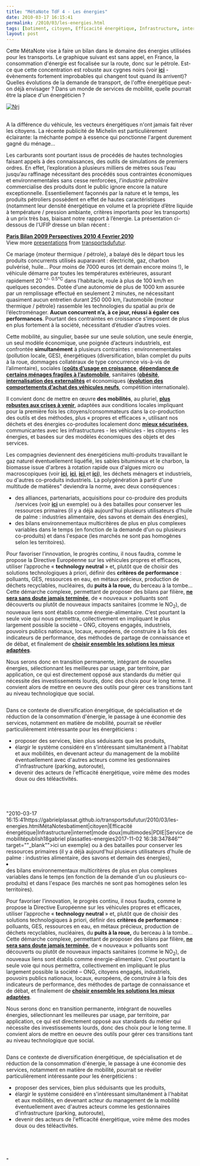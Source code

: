 ```yaml
---
title: "MétaNote TdF 4 - Les énergies"
date: 2010-03-17 16:15:41
permalink: /2010/03/les-energies.html
tags: [batiment, citoyen, Efficacité énergétique, Infrastructure, internet, mode doux, multimodes, PDIE, Service de mobilité]
layout: post
---
```


<p>Cette MétaNote vise à faire un bilan dans le domaine des énergies utilisées pour les transports. Le graphique suivant est sans appel, en France, la consommation d'énergie est focalisée sur la route, donc sur le pétrole. Est-ce que cette concentration est robuste aux cygnes noirs (voir <span style="text-decoration: underline"><a href="https://gabrielplassat.github.io/transportsdufutur/2009/11/quel-sera-le-prochain-cygne-noir-.html" target="_blank"><strong>ici</strong></a></span> - évènements fortement improbables qui changent tout quand ils arrivent)? Quelles évolutions de la demande de transport, de l'offre énergétique peut-on déjà envisager ? Dans un monde de services de mobilité, quelle pourrait être la place d'un énergéticien ?</p> <p><a href="https://gabrielplassat.github.io/transportsdufutur/wp-content/uploads/sites/6/old/6a0120a66d2ad4970b0120a947b1ce970b-pi.gif" rel="lightbox"><img alt="Nrj" border="0" class="asset asset-image at-xid-6a0120a66d2ad4970b0120a947b1ce970b " src="/wp-content/uploads/sites/6/old/6a0120a66d2ad4970b0120a947b1ce970b-320pi.gif" title="Nrj" /></a>  </p>   <!--more--> <br />A la différence du véhicule, les vecteurs énergétiques n'ont jamais fait rêver les citoyens. La récente publicité de Michelin est particulièrement éclairante: la méchante pompe à essence qui ponctionne l'argent durement gagné du ménage... <div></div> <p>Les carburants sont pourtant issus de procédés de hautes technologies faisant appels à des connaissances, des outils de simulations de premiers ordres. En effet, l’exploration à plusieurs milliers de mètres sous l’eau jusqu’au raffinage nécessitant des procédés sous contraintes économiques et environnementales sans cesse renforcées, <em>l’industrie pétrolière </em>commercialise des produits dont le public ignore encore la nature exceptionnelle. Essentiellement façonnés par la nature et le temps, les produits pétroliers possèdent en effet de hautes caractéristiques (notamment leur densité énergétique en volume et la propriété d’être liquide à température / pression ambiante, critères importants pour les transports) à un prix très bas, biaisant notre rapport à l’énergie. La présentation ci-dessous de l'UFIP dresse un bilan récent :</p> <div id="__ss_3456256"><strong><a href="http://www.slideshare.net/transportsdufutur/paris-bilan-2009-perspectives-2010-4-fevrier-2010" title="Paris Bilan 2009 Perspectives 2010 4 Fevrier 2010">Paris Bilan 2009 Perspectives 2010 4 Fevrier 2010</a></strong>   <div>View more <a href="http://www.slideshare.net/">presentations</a> from <a href="http://www.slideshare.net/transportsdufutur">transportsdufutur</a>.</div></div> <p>Ce mariage {moteur thermique / pétrole}, a balayé dès le départ tous les produits concurrents utilisés auparavant : électricité, gaz, charbon pulvérisé, huile… Pour moins de 7000 euros (et demain encore moins !), le véhicule démarre par toutes les températures extérieures, assurant rapidement 20 <sup>+/-</sup> <sup>0.5°C</sup> dans l’habitacle, roule à plus de 100 km/h en quelques secondes. Dotée d’une autonomie de plus de 1000 km assurée par un remplissage effectué en seulement 2 minutes, ne nécessitant quasiment aucun entretien durant 250 000 km, l’automobile {moteur thermique / pétrole} rassemble les technologies du spatial au prix de l’électroménager. <strong>Aucun concurrent n’a, à ce jour, réussi à égaler ces performances</strong>. Pourtant des contraintes en croissance s’imposent de plus en plus fortement à la société, nécessitant d’étudier d’autres voies. </p> <p>Cette mobilité, au singulier, basée sur une seule solution, une seule énergie, un seul modèle économique, une poignée d’acteurs industriels, est confrontée <strong>simultanément</strong> à plusieurs contraintes : environnementales (pollution locale, GES), énergétiques (diversification, bilan complet du puits à la roue, dommages collatéraux de type concurrence vis-à-vis de l’alimentaire), sociales (<strong><span style="text-decoration: underline"><a href="https://gabrielplassat.github.io/transportsdufutur/2009/11/le-prix-du-carburant-a-la-pompe-atil-une-limite.html" target="_blank">coûts d’usage en croissance</a></span></strong><span>, <strong><span style="text-decoration: underline"><a href="https://gabrielplassat.github.io/transportsdufutur/2009/12/precarite-et-mobilite-quelques-elements-de-contexte.html" target="_blank">dépendance de certains ménages fragiles à l’automobile</a></span></strong></span>, sanitaires (<strong><span style="text-decoration: underline"><a href="https://gabrielplassat.github.io/transportsdufutur/2009/11/mobilite-obesite-sante-innovons-vite.html" target="_blank">obésité</a></span></strong>, <strong><span style="text-decoration: underline"><a href="https://gabrielplassat.github.io/transportsdufutur/2010/02/vers-la-sante-20.html" target="_blank">internalisation des externalités</a></span></strong> et économiques (<strong><span style="text-decoration: underline"><a href="https://gabrielplassat.github.io/transportsdufutur/2010/02/less-is-more.html" target="_blank">évolution des comportements d’achat des véhicules neufs</a></span></strong>, compétition internationale).</p> <p>Il convient donc de mettre en œuvre <strong>des mobilités</strong>, au pluriel, <strong><span style="text-decoration: underline"><a href="https://gabrielplassat.github.io/transportsdufutur/2009/11/pour-une-mobilite-plus-robuste-aux-crises-a-venir.html" target="_blank">plus robustes aux crises à venir</a></span></strong>, adaptées aux conditions locales impliquant pour la première fois les citoyens/consommateurs dans la co-production des outils et des méthodes, plus « propres et efficaces », utilisant nos déchets et des énergies co-produites localement donc <strong><span style="text-decoration: underline"><a href="https://gabrielplassat.github.io/transportsdufutur/2010/01/secheresse-en-inde-pluie-au-bresil-tension-sur-le-sucre-et-ethanol-en-hausse.html" target="_blank">mieux sécurisées</a></span></strong><span>, communicantes avec les infrastructures - les véhicules - les citoyens - les énergies, et basées sur des modèles économiques des objets et des services. </span> <p><span style="text-decoration: none">Les compagnies deviennent des énergéticiens multi-produits travaillant le gaz naturel éventuellement liquéfié, les sables bitumineux et le charbon, la biomasse issue d'arbres à rotation rapide oux d'algues micro ou macroscopiques (voir <strong><span style="text-decoration: underline"><a href="https://docs.google.com/fileview?id=0B-0CzLRVt-K9NjgyMDZkYzUtNzZkYS00ZGYyLTg2Y2ItYjgzMDc2OTIzNDI4&hl=en" target="_blank">ici</a></span></strong>, <strong><span style="text-decoration: underline"><a href="https://docs.google.com/fileview?id=0B-0CzLRVt-K9YTdkMTE4YTUtZGI4OC00MmQzLTg1NGQtNTkxNjQ4NjMwMzNh&hl=en" target="_blank">ici</a></span></strong>, <a href="https://docs.google.com/fileview?id=0B-0CzLRVt-K9NzNiNjBjNDgtNzlmNy00MGMyLWIwMjYtMDg0MDAzYzc1MjY4&hl=en" target="_blank"><strong>ici</strong> </a>et <strong><span style="text-decoration: underline"><a href="https://docs.google.com/fileview?id=0B-0CzLRVt-K9YzVmNDFlMjctNDIwZi00OTU4LWE4ZWMtZTY0OWQ2MDMwZmRj&hl=en" target="_blank">ici</a></span></strong>), les déchets ménagers et industriels, ou d'autres co-produits industriels. La polygénération à partir d'une multitude de matières" deviendra la norme, avec deux conséquences :</span></p><span> <ul> <li> <div>des alliances, partenariats, acquisitions pour co-produire des produits /services (voir <strong><span style=""text-decoration: underline""><a href=""http://www.nesteoil.com/default.asp?path=1415401259126174407846"" target=""_blank"">ici</a></span></strong> un exemple) ou à des batailles pour conserver les ressources primaires (il y a déjà aujourd'hui plusieurs utilisateurs d'huile de palme : industries alimentaire, des savons et demain des énergies),</div> <li> <div>des bilans environnementaux multicritères de plus en plus complexes variables dans le temps (en fonction de la demande d'un ou plusieurs co-produits) et dans l'espace (les marchés ne sont pas homogènes selon les territoires). </div></li> </li> </ul> <p>Pour favoriser l’innovation, le progrès continu, il nous faudra, comme le propose la Directive Européenne sur les véhicules propres et efficaces, utiliser l’approche « <strong>technology neutral</strong> » et, plutôt que de choisir des solutions technologiques à priori, définir des <strong>critères de performance</strong> : polluants, GES, ressources en eau, en métaux précieux, production de déchets recyclables, nucléaires, du <strong>puits à la roue,</strong> du berceau à la tombe… Cette démarche complexe, permettant de proposer des bilans par filière, <a href="https://gabrielplassat.github.io/transportsdufutur/2010/02/et-si-lobjectif-de-sustainable-netait-finalement-jamais-atteint.html"" target=""_blank""><strong>ne sera sans doute jamais terminée</strong></a>, de « nouveaux » polluants sont découverts ou plutôt de nouveaux impacts sanitaires (comme le NO<sub>2</sub>), de nouveaux liens sont établis comme énergie-alimentaire. C’est pourtant la seule voie qui nous permettra, collectivement en impliquant le plus largement possible la société – ONG, citoyens engagés, industriels, pouvoirs publics nationaux, locaux, européens, de construire à la fois des indicateurs de performance, des méthodes de partage de connaissance et de débat, et finalement de <a href="https://gabrielplassat.github.io/transportsdufutur/2010/02/les-automobilistes-vont-configurer-leurs-voitures-en-fonction-de-leurs-besoins.html"" target=""_blank""><strong>choisir ensemble les solutions les mieux adaptées</strong></a>.</p></span> <p>Nous serons donc en transition permanente, intégrant de nouvelles énergies, sélectionnant les meilleures par usage, par territoire, par application, ce qui est directement opposé aux standards du métier qui nécessite des investissements lourds, donc des choix pour le long terme. Il convient alors de mettre en oeuvre des outils pour gérer ces transitions tant au niveau technologique que social. </p> <p><a href="https://gabrielplassat.github.io/transportsdufutur/wp-content/uploads/sites/6/old/6a0120a66d2ad4970b0120a948afee970b-pi.gif"" rel=""lightbox""><img alt=""Ufip"" border=""0"" class=""asset asset-image at-xid-6a0120a66d2ad4970b0120a948afee970b "" src=""/wp-content/uploads/sites/6/old/6a0120a66d2ad4970b0120a948afee970b-500pi.gif"" title=""Ufip"" /></a> <br /></p> <p>Dans ce contexte de diversification énergétique, de spécialisation et de réduction de la consommation d'énergie, le passage à une économie des services, notamment en matière de mobilité, pourrait se révéler particulièrement intéressante pour les énergéticiens :</p> <ul> <li> <div>proposer des services, bien plus séduisants que les produits, </div> <li> <div>élargir le système considéré en s'intéressant simultanément à l'habitat et aux mobilités, en devenant acteur du management de la mobilité éventuellement avec d'autres acteurs comme les gestionnaires d'infrastructure (parking, autoroute), </div> <li> <div>devenir des acteurs de l'efficacité énergétique, voire même des modes doux ou des téléactivités. </div></li> </li> </li> </ul> <br /> <p><span><span></span></span> </p> <p></p> <p></p> <p></p> <p></p> <p></p> <p></p> <p></p></p>"2010-03-17 16:15:41https://gabrielplassat.github.io/transportsdufutur/2010/03/les-energies.htmlMétaNotesbatiment|citoyen|Efficacité énergétique|Infrastructure|internet|mode doux|multimodes|PDIE|Service de mobilitépublish18gabriel plassatles-energies2017-11-02 16:38:347846"" target=""_blank"">ici</a></span></strong> un exemple) ou à des batailles pour conserver les ressources primaires (il y a déjà aujourd'hui plusieurs utilisateurs d'huile de palme : industries alimentaire, des savons et demain des énergies),</div> <li> <div>des bilans environnementaux multicritères de plus en plus complexes variables dans le temps (en fonction de la demande d'un ou plusieurs co-produits) et dans l'espace (les marchés ne sont pas homogènes selon les territoires). </div></li> </li> </ul> <p>Pour favoriser l’innovation, le progrès continu, il nous faudra, comme le propose la Directive Européenne sur les véhicules propres et efficaces, utiliser l’approche « <strong>technology neutral</strong> » et, plutôt que de choisir des solutions technologiques à priori, définir des <strong>critères de performance</strong> : polluants, GES, ressources en eau, en métaux précieux, production de déchets recyclables, nucléaires, du <strong>puits à la roue,</strong> du berceau à la tombe… Cette démarche complexe, permettant de proposer des bilans par filière, <a href="https://gabrielplassat.github.io/transportsdufutur/2010/02/et-si-lobjectif-de-sustainable-netait-finalement-jamais-atteint.html"" target=""_blank""><strong>ne sera sans doute jamais terminée</strong></a>, de « nouveaux » polluants sont découverts ou plutôt de nouveaux impacts sanitaires (comme le NO<sub>2</sub>), de nouveaux liens sont établis comme énergie-alimentaire. C’est pourtant la seule voie qui nous permettra, collectivement en impliquant le plus largement possible la société – ONG, citoyens engagés, industriels, pouvoirs publics nationaux, locaux, européens, de construire à la fois des indicateurs de performance, des méthodes de partage de connaissance et de débat, et finalement de <a href="https://gabrielplassat.github.io/transportsdufutur/2010/02/les-automobilistes-vont-configurer-leurs-voitures-en-fonction-de-leurs-besoins.html"" target=""_blank""><strong>choisir ensemble les solutions les mieux adaptées</strong></a>.</p></span> <p>Nous serons donc en transition permanente, intégrant de nouvelles énergies, sélectionnant les meilleures par usage, par territoire, par application, ce qui est directement opposé aux standards du métier qui nécessite des investissements lourds, donc des choix pour le long terme. Il convient alors de mettre en oeuvre des outils pour gérer ces transitions tant au niveau technologique que social. </p> <p><a href="https://gabrielplassat.github.io/transportsdufutur/wp-content/uploads/sites/6/old/6a0120a66d2ad4970b0120a948afee970b-pi.gif"" rel=""lightbox""><img alt=""Ufip"" border=""0"" class=""asset asset-image at-xid-6a0120a66d2ad4970b0120a948afee970b "" src=""/wp-content/uploads/sites/6/old/6a0120a66d2ad4970b0120a948afee970b-500pi.gif"" title=""Ufip"" /></a> <br /></p> <p>Dans ce contexte de diversification énergétique, de spécialisation et de réduction de la consommation d'énergie, le passage à une économie des services, notamment en matière de mobilité, pourrait se révéler particulièrement intéressante pour les énergéticiens :</p> <ul> <li> <div>proposer des services, bien plus séduisants que les produits, </div> <li> <div>élargir le système considéré en s'intéressant simultanément à l'habitat et aux mobilités, en devenant acteur du management de la mobilité éventuellement avec d'autres acteurs comme les gestionnaires d'infrastructure (parking, autoroute), </div> <li> <div>devenir des acteurs de l'efficacité énergétique, voire même des modes doux ou des téléactivités. </div></li> </li> </li> </ul> <br /> <p><span><span></span></span> </p> <p></p> <p></p> <p></p> <p></p> <p></p> <p></p> <p></p></p>"
